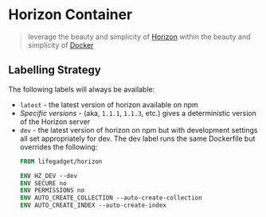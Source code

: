 # Horizon Container
> leverage the beauty and simplicity of [Horizon](http://horizon.io) within the beauty and simplicity of [Docker](http://docker.com)

## Labelling Strategy
The following labels will always be available:

- `latest` - the latest version of horizon available on npm
- _Specific versions_ - (aka, `1.1.1`, `1.1.3`, etc.) gives a deterministic version of the Horizon server
- `dev` - the latest version of horizon on npm but with development settings all set appropriately for dev. The dev label runs the same Dockerfile but overrides the following:
  ````Dockerfile
  FROM lifegadget/horizon

  ENV HZ_DEV --dev
  ENV SECURE no
  ENV PERMISSIONS no
  ENV AUTO_CREATE_COLLECTION --auto-create-collection
  ENV AUTO_CREATE_INDEX --auto-create-index
  ````
